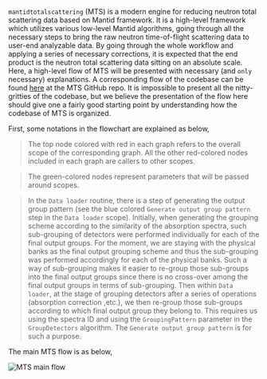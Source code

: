 `mantidtotalscattering` (MTS) is a modern engine for reducing neutron total scattering data based on Mantid framework. It is a high-level framework which utilizes various low-level Mantid algorithms, going through all the necessary steps to bring the raw neutron time-of-flight scattering data to user-end analyzable data. By going through the whole workflow and applying a series of necessary corrections, it is expected that the end product is the neutron total scattering data sitting on an absolute scale. Here, a high-level flow of MTS will be presented with necessary (and `only` necessary) explanations. A corresponding flow of the codebase can be found [here](https://github.com/neutrons/mantid_total_scattering/issues/142) at the MTS GitHub repo. It is impossible to present all the nitty-gritties of the codebase, but we believe the presentation of the flow here should give one a fairly good starting point by understanding how the codebase of MTS is organized.

First, some notations in the flowchart are explained as below,

> The top node colored with red in each graph refers to the overall scope of the corresponding graph. All the other red-colored nodes included in each graph are callers to other scopes.

> The green-colored nodes represent parameters that will be passed around scopes.

> In the `Data loader` routine, there is a step of generating the output group pattern (see the blue colored `Generate output group pattern` step in the `Data loader` scope). Initially, when generating the grouping scheme according to the similarity of the absorption spectra, such sub-grouping of detectors were performed individually for each of the final output groups. For the moment, we are staying with the physical banks as the final output grouping scheme and thus the sub-grouping was performed accordingly for each of the physical banks. Such a way of sub-grouping makes it easier to re-group those sub-groups into the final output groups since there is no cross-over among the final output groups in terms of sub-grouping. Then within `Data loader`, at the stage of grouping detectors after a series of operations (absorption correction ,etc.), we then re-group those sub-groups according to which final output group they belong to. This requires us using the spectra ID and using the `GroupingPattern` parameter in the `GroupDetectors` algorithm. The `Generate output group pattern` is for such a purpose.

The main MTS flow is as below,

![MTS main flow](../imgs/mts_main.svg)